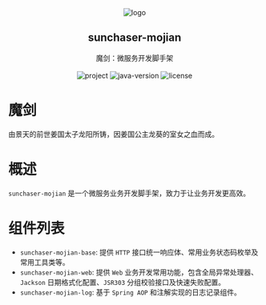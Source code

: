 <div align="center">
    <img src="https://cdn.lilu.org.cn/sunchaser-logo.png" alt="logo" />
    <h2 align="center">sunchaser-mojian</h2>
    <div align="center">
        魔剑：微服务开发脚手架
        <br /><br />
        <img src="https://img.shields.io/circleci/project/github/badges/shields/master?color=%231ab1ad&label=master" alt="project" />
        <img src="https://img.shields.io/badge/JDK-8.0+-0e83c" alt="java-version" />
        <img src="https://img.shields.io/github/license/sunchaser-lilu/sunchaser-rpc?color=FF5531" alt="license" />
    </div>
</div>

# 魔剑

由景天的前世姜国太子龙阳所铸，因姜国公主龙葵的室女之血而成。

# 概述

`sunchaser-mojian` 是一个微服务业务开发脚手架，致力于让业务开发更高效。

# 组件列表

- `sunchaser-mojian-base`: 提供 `HTTP` 接口统一响应体、常用业务状态码枚举及常用工具类等。
- `sunchaser-mojian-web`: 提供 `Web` 业务开发常用功能，包含全局异常处理器、`Jackson` 日期格式化配置、`JSR303` 分组校验接口及快速失败配置。
- `sunchaser-mojian-log`: 基于 `Spring AOP` 和注解实现的日志记录组件。
